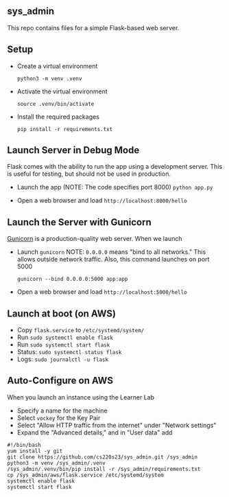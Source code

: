 
## sys_admin

This repo contains files for a simple Flask-based web server.

## Setup

* Create a virtual environment

    `python3 -m venv .venv`

* Activate the virtual environment

    `source .venv/bin/activate`

* Install the required packages

    `pip install -r requirements.txt`



## Launch Server in Debug Mode

Flask comes with the ability to run the app using a development server.  This is useful
for testing, but should not be used in production.


* Launch the app (NOTE: The code specifies port 8000) 
    `python app.py`

* Open a web browser and load `http://localhost:8000/hello` 


## Launch the Server with Gunicorn

[Gunicorn](https://gunicorn.org/) is a production-quality web server.  When we launch


* Launch `gunicorn`  NOTE: `0.0.0.0` means "bind to all networks."  This allows outside network traffic.  Also, this command launches on port 5000

    `gunicorn --bind 0.0.0.0:5000 app:app`
* Open a web browser and load `http://localhost:5000/hello` 

## Launch at boot (on AWS)

* Copy `flask.service` to `/etc/systemd/system/`
* Run `sudo systemctl enable flask`
* Run `sudo systemctl start flask`
* Status: `sudo systemctl status flask`
* Logs: `sudo journalctl -u flask`


## Auto-Configure on AWS

When you launch an instance using the Learner Lab

* Specify a name for the machine
* Select `vockey` for the Key Pair
* Select "Allow HTTP traffic from the internet" under "Network settings"
* Expand the "Advanced details," and in "User data" add

```
#!/bin/bash
yum install -y git
git clone https://github.com/cs220s23/sys_admin.git /sys_admin
python3 -m venv /sys_admin/.venv
/sys_admin/.venv/bin/pip install -r /sys_admin/requirements.txt
cp /sys_admin/aws/flask.service /etc/systemd/system
systemctl enable flask
systemctl start flask
```
